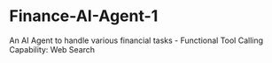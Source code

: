# Finance-AI-Agent-1
An AI Agent to handle various financial tasks - Functional Tool Calling Capability: Web Search
